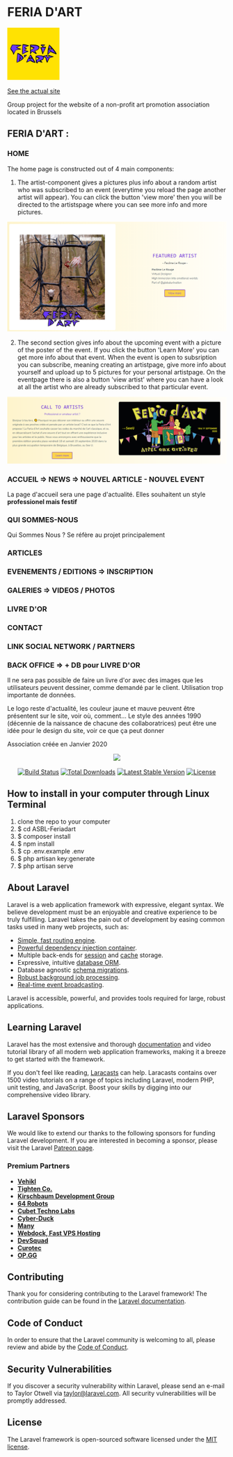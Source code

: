 #  FERIA D'ART 


<img src="readme/FeriaLogoGeel.png" width="120" height="120">

[See the actual site](http://feriadart.art/)



Group project for the website of a non-profit art promotion association located in Brussels

## FERIA D'ART : 

### HOME

The home page is constructed out of 4 main components:

1. The artist-component gives a pictures plus info about a random artist who was subscribed to an event (everytime you reload the page another artist will appear). 
You can click the button 'view more' then you will be directed to the artistspage where you can see more info and more pictures.

![Wireframe 1](readme/Artist-component.png)


2. The second section gives info about the upcoming event with a picture of the poster of the event. If you click the button 'Learn More' you can get more info about that event.
When the event is open to subsription you can subscribe, meaning creating an artistpage, give more info about yourself and upload up to 5 pictures for your personal artistpage.
On the eventpage there is also a button 'view artist' where you can have a look at all the artist who are already subscribed to that particular event. 

![Wirefram 2](readme/event-component.png)





### ACCUEIL => NEWS => NOUVEL ARTICLE - NOUVEL EVENT

La page d'accueil sera une page d'actualité.
Elles souhaitent un style **professionel mais festif**

### QUI SOMMES-NOUS 

Qui Sommes Nous ? Se réfère au projet principalement

### ARTICLES

### EVENEMENTS / EDITIONS => INSCRIPTION

### GALERIES => VIDEOS / PHOTOS

### LIVRE D'OR

### CONTACT

### LINK SOCIAL NETWORK / PARTNERS

### BACK OFFICE => + DB pour LIVRE D'OR

Il ne sera pas possible de faire un livre d'or avec des images que les utilisateurs peuvent dessiner, comme demandé par le client. Utilisation trop importante de données.

Le logo reste d'actualité, les couleur jaune et mauve peuvent être présentent sur le site, voir où, comment...
Le style des années 1990 (décennie de la naissance de chacune des collaboratrices) peut être une idée pour le design du site, voir ce que ça peut donner

Association créée en Janvier 2020

<p align="center"><a href="https://laravel.com" target="_blank"><img src="https://raw.githubusercontent.com/laravel/art/master/logo-lockup/5%20SVG/2%20CMYK/1%20Full%20Color/laravel-logolockup-cmyk-red.svg" width="400"></a></p>

<p align="center">
<a href="https://travis-ci.org/laravel/framework"><img src="https://travis-ci.org/laravel/framework.svg" alt="Build Status"></a>
<a href="https://packagist.org/packages/laravel/framework"><img src="https://img.shields.io/packagist/dt/laravel/framework" alt="Total Downloads"></a>
<a href="https://packagist.org/packages/laravel/framework"><img src="https://img.shields.io/packagist/v/laravel/framework" alt="Latest Stable Version"></a>
<a href="https://packagist.org/packages/laravel/framework"><img src="https://img.shields.io/packagist/l/laravel/framework" alt="License"></a>
</p>

## How to install in your computer through Linux Terminal
1. clone the repo to your computer
2. $ cd ASBL-Feriadart
3. $ composer install
4. $ npm install
5. $ cp .env.example .env
6. $ php artisan key:generate
7. $ php artisan serve


## About Laravel

Laravel is a web application framework with expressive, elegant syntax. We believe development must be an enjoyable and creative experience to be truly fulfilling. Laravel takes the pain out of development by easing common tasks used in many web projects, such as:

- [Simple, fast routing engine](https://laravel.com/docs/routing).
- [Powerful dependency injection container](https://laravel.com/docs/container).
- Multiple back-ends for [session](https://laravel.com/docs/session) and [cache](https://laravel.com/docs/cache) storage.
- Expressive, intuitive [database ORM](https://laravel.com/docs/eloquent).
- Database agnostic [schema migrations](https://laravel.com/docs/migrations).
- [Robust background job processing](https://laravel.com/docs/queues).
- [Real-time event broadcasting](https://laravel.com/docs/broadcasting).

Laravel is accessible, powerful, and provides tools required for large, robust applications.

## Learning Laravel

Laravel has the most extensive and thorough [documentation](https://laravel.com/docs) and video tutorial library of all modern web application frameworks, making it a breeze to get started with the framework.

If you don't feel like reading, [Laracasts](https://laracasts.com) can help. Laracasts contains over 1500 video tutorials on a range of topics including Laravel, modern PHP, unit testing, and JavaScript. Boost your skills by digging into our comprehensive video library.

## Laravel Sponsors

We would like to extend our thanks to the following sponsors for funding Laravel development. If you are interested in becoming a sponsor, please visit the Laravel [Patreon page](https://patreon.com/taylorotwell).

### Premium Partners

- **[Vehikl](https://vehikl.com/)**
- **[Tighten Co.](https://tighten.co)**
- **[Kirschbaum Development Group](https://kirschbaumdevelopment.com)**
- **[64 Robots](https://64robots.com)**
- **[Cubet Techno Labs](https://cubettech.com)**
- **[Cyber-Duck](https://cyber-duck.co.uk)**
- **[Many](https://www.many.co.uk)**
- **[Webdock, Fast VPS Hosting](https://www.webdock.io/en)**
- **[DevSquad](https://devsquad.com)**
- **[Curotec](https://www.curotec.com/services/technologies/laravel/)**
- **[OP.GG](https://op.gg)**

## Contributing

Thank you for considering contributing to the Laravel framework! The contribution guide can be found in the [Laravel documentation](https://laravel.com/docs/contributions).

## Code of Conduct

In order to ensure that the Laravel community is welcoming to all, please review and abide by the [Code of Conduct](https://laravel.com/docs/contributions#code-of-conduct).

## Security Vulnerabilities

If you discover a security vulnerability within Laravel, please send an e-mail to Taylor Otwell via [taylor@laravel.com](mailto:taylor@laravel.com). All security vulnerabilities will be promptly addressed.

## License

The Laravel framework is open-sourced software licensed under the [MIT license](https://opensource.org/licenses/MIT).
